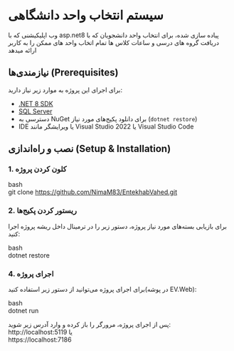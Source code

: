 # سیستم انتخاب واحد دانشگاهی

 وب اپلیکیشنی که با asp.net8 پیاده سازی شده، برای انتخاب واحد دانشجویان که با دریافت گروه های درسی و ساعات کلاس ها تمام اتخاب واحد های ممکن را به کاربر ارائه میدهد   

## نیازمندی‌ها (Prerequisites)

برای اجرای این پروژه به موارد زیر نیاز دارید:

- [.NET 8 SDK](https://dotnet.microsoft.com/en-us/download/dotnet/8.0)  
- [SQL Server](https://www.microsoft.com/en-us/sql-server/sql-server-downloads)  
- دسترسی به NuGet برای دانلود پکیج‌های مورد نیاز (`dotnet restore`)  
- IDE یا ویرایشگر مانند Visual Studio 2022 یا Visual Studio Code  

## نصب و راه‌اندازی (Setup & Installation)

### 1. کلون کردن پروژه

bash  
git clone https://github.com/NimaM83/EntekhabVahed.git 

### 2. ریستور کردن پکیج‌ها

برای بازیابی بسته‌های مورد نیاز پروژه، دستور زیر را در ترمینال داخل ریشه پروژه اجرا کنید:

bash  
dotnet restore



### 4. اجرای پروژه

برای اجرای پروژه می‌توانید از دستور زیر استفاده کنید(در پوشه EV.Web):

bash  
dotnet run  

پس از اجرای پروژه، مرورگر را باز کرده و وارد آدرس زیر شوید:  
http://localhost:5119 
یا  
https://localhost:7186   



